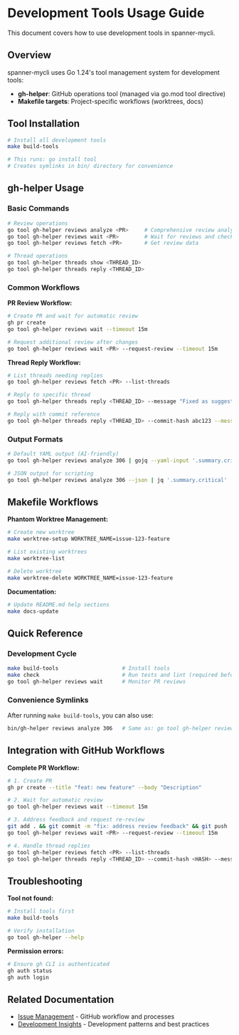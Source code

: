 # Development Tools Usage Guide

This document covers how to use development tools in spanner-mycli.

## Overview

spanner-mycli uses Go 1.24's tool management system for development tools:

- **gh-helper**: GitHub operations tool (managed via go.mod tool directive)
- **Makefile targets**: Project-specific workflows (worktrees, docs)

## Tool Installation

```bash
# Install all development tools
make build-tools

# This runs: go install tool
# Creates symlinks in bin/ directory for convenience
```

## gh-helper Usage

### Basic Commands

```bash
# Review operations
go tool gh-helper reviews analyze <PR>     # Comprehensive review analysis
go tool gh-helper reviews wait <PR>        # Wait for reviews and checks
go tool gh-helper reviews fetch <PR>       # Get review data

# Thread operations  
go tool gh-helper threads show <THREAD_ID>
go tool gh-helper threads reply <THREAD_ID>
```

### Common Workflows

**PR Review Workflow:**
```bash
# Create PR and wait for automatic review
gh pr create
go tool gh-helper reviews wait --timeout 15m

# Request additional review after changes
go tool gh-helper reviews wait <PR> --request-review --timeout 15m
```

**Thread Reply Workflow:**
```bash
# List threads needing replies
go tool gh-helper reviews fetch <PR> --list-threads

# Reply to specific thread
go tool gh-helper threads reply <THREAD_ID> --message "Fixed as suggested"

# Reply with commit reference
go tool gh-helper threads reply <THREAD_ID> --commit-hash abc123 --message "Addressed in commit"
```

### Output Formats

```bash
# Default YAML output (AI-friendly)
go tool gh-helper reviews analyze 306 | gojq --yaml-input '.summary.critical'

# JSON output for scripting
go tool gh-helper reviews analyze 306 --json | jq '.summary.critical'
```

## Makefile Workflows

**Phantom Worktree Management:**
```bash
# Create new worktree
make worktree-setup WORKTREE_NAME=issue-123-feature

# List existing worktrees
make worktree-list

# Delete worktree
make worktree-delete WORKTREE_NAME=issue-123-feature
```

**Documentation:**
```bash
# Update README.md help sections
make docs-update
```

## Quick Reference

### Development Cycle
```bash
make build-tools                    # Install tools
make check                          # Run tests and lint (required before push)
go tool gh-helper reviews wait      # Monitor PR reviews
```

### Convenience Symlinks

After running `make build-tools`, you can also use:
```bash
bin/gh-helper reviews analyze 306   # Same as: go tool gh-helper reviews analyze 306
```

## Integration with GitHub Workflows

**Complete PR Workflow:**
```bash
# 1. Create PR
gh pr create --title "feat: new feature" --body "Description"

# 2. Wait for automatic review
go tool gh-helper reviews wait --timeout 15m

# 3. Address feedback and request re-review
git add . && git commit -m "fix: address review feedback" && git push
go tool gh-helper reviews wait <PR> --request-review --timeout 15m

# 4. Handle thread replies
go tool gh-helper reviews fetch <PR> --list-threads
go tool gh-helper threads reply <THREAD_ID> --commit-hash <HASH> --message "Fixed as suggested"
```

## Troubleshooting

**Tool not found:**
```bash
# Install tools first
make build-tools

# Verify installation
go tool gh-helper --help
```

**Permission errors:**
```bash
# Ensure gh CLI is authenticated
gh auth status
gh auth login
```

## Related Documentation

- [Issue Management](issue-management.md) - GitHub workflow and processes
- [Development Insights](development-insights.md) - Development patterns and best practices